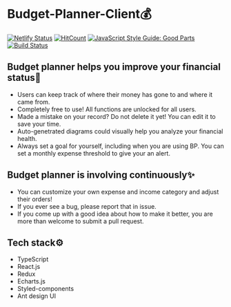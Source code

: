 # Budget-Planner-Client💰

[![Netlify Status](https://api.netlify.com/api/v1/badges/d72ff65e-f81c-4125-a2ea-eb4c921c8b41/deploy-status)](https://app.netlify.com/sites/budget-planner-client/deploys)
[![HitCount](http://hits.dwyl.com/{username}/{project-name}.svg)](http://hits.dwyl.com/aldy97/budget-planner-client)
[![JavaScript Style Guide: Good Parts](https://img.shields.io/badge/code%20style-goodparts-brightgreen.svg?style=flat)](https://github.com/dwyl/goodparts "JavaScript The Good Parts")
[![Build Status](https://travis-ci.org/{ORG-or-USERNAME}/{REPO-NAME}.png?branch=master)](https://travis-ci.org/aldy97/Budget-Planner-Client)

## Budget planner helps you improve your financial status🤑

- Users can keep track of where their money has gone to and where it came from.
- Completely free to use! All functions are unlocked for all users.
- Made a mistake on your record? Do not delete it yet! You can edit it to save your time.
- Auto-genetrated diagrams could visually help you analyze your financial health.
- Always set a goal for yourself, including when you are using BP. You can set a monthly expense threshold to give your an alert.

## Budget planner is involving continuously✨

- You can customize your own expense and income category and adjust their orders!
- If you ever see a bug, please report that in issue.
- If you come up with a good idea about how to make it better, you are more than welcome to submit a pull request.

## Tech stack⚙️

- TypeScript
- React.js
- Redux
- Echarts.js
- Styled-components
- Ant design UI
